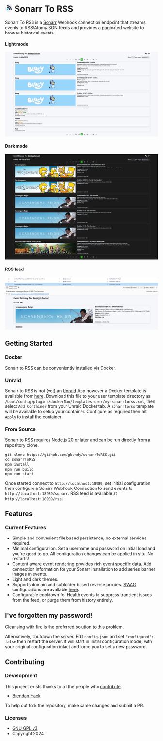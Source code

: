 # <img width="24px" src="./img/sonarrToRSS.png" alt="Sonarr To RSS"></img> Sonarr To RSS

Sonarr To RSS is a [Sonarr](https://sonarr.tv/ "Sonarr") Webhook connection endpoint that streams
events to RSS/Atom/JSON feeds and provides a paginated website to browse historical events.

#### Light mode
[![Light mode](img/lightMode.png)](https://raw.githubusercontent.com/gbendy/sonarrToRSS/main/img/lightMode.png)

#### Dark mode
[![Dark mode](img/darkMode.png)](https://raw.githubusercontent.com/gbendy/sonarrToRSS/main/img/darkMode.png)

#### RSS feed
[![RSS feed](img/feed.png)](https://raw.githubusercontent.com/gbendy/sonarrToRSS/main/img/feed.png)

## Getting Started

### Docker

Sonarr to RSS can be conveniently installed via [Docker](https://hub.docker.com/r/gbendy/sonarrtorss
"Docker").

### Unraid

Sonarr to RSS is not (yet) an [Unraid](https://unraid.net "Unraid") App however a Docker template is
available from
[here](https://raw.githubusercontent.com/gbendy/unraid-templates/main/sonarrtorss/sonarrtorss.xml
"Unraid docker template"). Download this file to your user template directory as
`/boot/config/plugins/dockerMan/templates-user/my-sonarrtorss.xml`, then select `Add Container` from
your Unraid Docker tab. A `sonarrtorss` template will be available to setup your container.
Configure as required then hit `Apply` to install the container.

### From Source

Sonarr to RSS requires Node.js 20 or later and can be run directly from a repository clone.

```
git clone https://github.com/gbendy/sonarrToRSS.git
cd sonarrToRSS
npm install
npm run build
npm run start
```

Once started connect to `http://localhost:18989`, set initial configuration then configure a Sonarr
Webhook Connection to send events to `http://localhost:18989/sonarr`. RSS feed is available at
`http://localhost:18989/rss`.

## Features

### Current Features

- Simple and convenient file based persistence, no external services required.
- Minimal configuration. Set a username and password on initial load and you're good to go. All
  configuration changes can be applied in situ. No restarts!
- Content aware event rendering provides rich event specific data. Add connection information for
  your Sonarr installation to add series banner images in events.
- Light and dark themes.
- Supports domain and subfolder based reverse proxies.
  [SWAG](https://docs.linuxserver.io/general/swag "SWAG") configurations are available
  [here](https://github.com/gbendy/sonarrToRSS/tree/main/swag "Swag configuration files").
- Configurable cooldown for Health events to suppress transient issues from the feed, or purge them
  from history entirely.

## I've forgotten my password!

Cleansing with fire is the preferred solution to this problem.

Alternatively, shutdown the server. Edit `config.json` and set `"configured": false` then restart
the server. It will start in initial configuration mode, with your original configuration intact and
force you to set a new password.

## Contributing

### Development

This project exists thanks to all the people who
[contribute](https://github.com/gbendy/sonarrToRSS/graphs/contributors "Contributers").

- [Brendan Hack](https://github.com/gbendy "Brendan Hack")

To help out fork the repository, make same changes and submit a PR.

### Licenses

- [GNU GPL v3](http://www.gnu.org/licenses/gpl.html)
- Copyright 2024
